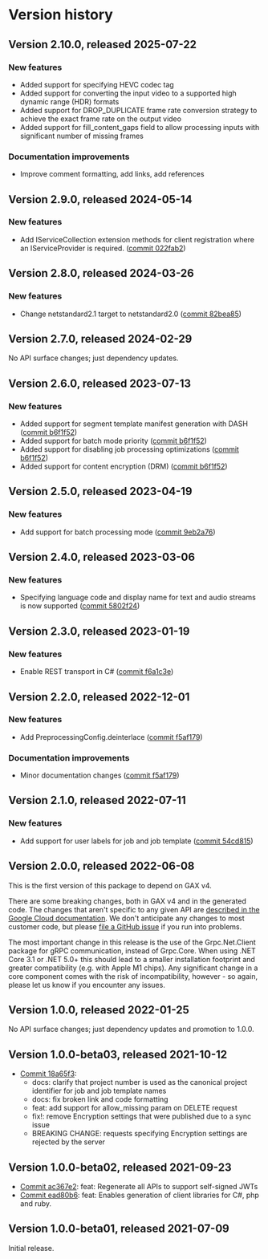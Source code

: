 # Version history

## Version 2.10.0, released 2025-07-22

### New features

- Added support for specifying HEVC codec tag
- Added support for converting the input video to a supported high dynamic range (HDR) formats
- Added support for DROP_DUPLICATE frame rate conversion strategy to achieve the exact frame rate on the output video
- Added support for fill_content_gaps field to allow processing inputs with significant number of missing frames

### Documentation improvements

- Improve comment formatting, add links, add references

## Version 2.9.0, released 2024-05-14

### New features

- Add IServiceCollection extension methods for client registration where an IServiceProvider is required. ([commit 022fab2](https://github.com/googleapis/google-cloud-dotnet/commit/022fab203f28fb9c608972af7f8b83f571ae5694))

## Version 2.8.0, released 2024-03-26

### New features

- Change netstandard2.1 target to netstandard2.0 ([commit 82bea85](https://github.com/googleapis/google-cloud-dotnet/commit/82bea850661975b9750ac30753528cc9d2e05240))

## Version 2.7.0, released 2024-02-29

No API surface changes; just dependency updates.

## Version 2.6.0, released 2023-07-13

### New features

- Added support for segment template manifest generation with DASH ([commit b6f1f52](https://github.com/googleapis/google-cloud-dotnet/commit/b6f1f52743c6818e9615bbc84a007759cbf7b064))
- Added support for batch mode priority ([commit b6f1f52](https://github.com/googleapis/google-cloud-dotnet/commit/b6f1f52743c6818e9615bbc84a007759cbf7b064))
- Added support for disabling job processing optimizations ([commit b6f1f52](https://github.com/googleapis/google-cloud-dotnet/commit/b6f1f52743c6818e9615bbc84a007759cbf7b064))
- Added support for content encryption (DRM) ([commit b6f1f52](https://github.com/googleapis/google-cloud-dotnet/commit/b6f1f52743c6818e9615bbc84a007759cbf7b064))

## Version 2.5.0, released 2023-04-19

### New features

- Add support for batch processing mode ([commit 9eb2a76](https://github.com/googleapis/google-cloud-dotnet/commit/9eb2a76b6062711aaa2f1a22ca307bcdbac9176f))

## Version 2.4.0, released 2023-03-06

### New features

- Specifying language code and display name for text and audio streams is now supported ([commit 5802f24](https://github.com/googleapis/google-cloud-dotnet/commit/5802f24a38927568ffbe807f85013f420a28cb96))

## Version 2.3.0, released 2023-01-19

### New features

- Enable REST transport in C# ([commit f6a1c3e](https://github.com/googleapis/google-cloud-dotnet/commit/f6a1c3e8930f0e8209a079352765be3bb9039be2))

## Version 2.2.0, released 2022-12-01

### New features

- Add PreprocessingConfig.deinterlace ([commit f5af179](https://github.com/googleapis/google-cloud-dotnet/commit/f5af17911707975405b510b0408d747e441921cb))

### Documentation improvements

- Minor documentation changes ([commit f5af179](https://github.com/googleapis/google-cloud-dotnet/commit/f5af17911707975405b510b0408d747e441921cb))

## Version 2.1.0, released 2022-07-11

### New features

- Add support for user labels for job and job template ([commit 54cd815](https://github.com/googleapis/google-cloud-dotnet/commit/54cd81514064475bbab6b28357eb9cb57f17e986))

## Version 2.0.0, released 2022-06-08

This is the first version of this package to depend on GAX v4.

There are some breaking changes, both in GAX v4 and in the generated
code. The changes that aren't specific to any given API are [described in the Google Cloud
documentation](https://cloud.google.com/dotnet/docs/reference/help/breaking-gax4).
We don't anticipate any changes to most customer code, but please [file a
GitHub issue](https://github.com/googleapis/google-cloud-dotnet/issues/new/choose)
if you run into problems.

The most important change in this release is the use of the Grpc.Net.Client package
for gRPC communication, instead of Grpc.Core. When using .NET Core 3.1 or .NET 5.0+
this should lead to a smaller installation footprint and greater compatibility (e.g.
with Apple M1 chips). Any significant change in a core component comes with the risk
of incompatibility, however - so again, please let us know if you encounter any
issues.
## Version 1.0.0, released 2022-01-25

No API surface changes; just dependency updates and promotion to 1.0.0.

## Version 1.0.0-beta03, released 2021-10-12

- [Commit 18a65f3](https://github.com/googleapis/google-cloud-dotnet/commit/18a65f3):
  - docs: clarify that project number is used as the canonical project identifier for job and job template names
  - docs: fix broken link and code formatting
  - feat: add support for allow_missing param on DELETE request
  - fix!: remove Encryption settings that were published due to a sync issue
  - BREAKING CHANGE: requests specifying Encryption settings are rejected by the server

## Version 1.0.0-beta02, released 2021-09-23

- [Commit ac367e2](https://github.com/googleapis/google-cloud-dotnet/commit/ac367e2): feat: Regenerate all APIs to support self-signed JWTs
- [Commit ead80b6](https://github.com/googleapis/google-cloud-dotnet/commit/ead80b6): feat: Enables generation of client libraries for C#, php and ruby.

## Version 1.0.0-beta01, released 2021-07-09

Initial release.
